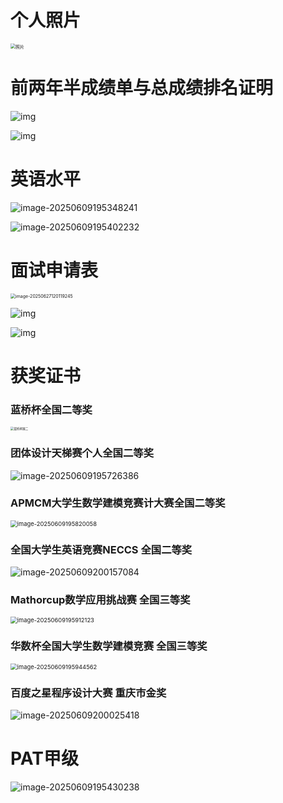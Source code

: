 # 个人照片

<img src="./assets/照片.jpg" alt="照片" style="zoom:50%;" />

# 前两年半成绩单与总成绩排名证明

![img](./assets/cf6827bf7a804c688440ce5fb2324775.jpg)

![img](./assets/6d37c6e45b20475183177330ec057b1b.jpg)

# 英语水平



![image-20250609195348241](./assets/image-20250609195348241.png)





![image-20250609195402232](./assets/image-20250609195402232.png)

# 面试申请表

<img src="./assets/image-20250627120119245.png" alt="image-20250627120119245" style="zoom: 50%;" />

![img](./assets/ded698bb4dd54c409d49f143b2fc3047.jpg)



![img](./assets/43f1d496cf9a44a1b90acdea04023678.jpg)





# 获奖证书

### 蓝桥杯全国二等奖

<img src="./assets/蓝桥杯国二.jpg" alt="蓝桥杯国二" style="zoom: 33%;" />



### 团体设计天梯赛个人全国二等奖

![image-20250609195726386](./assets/image-20250609195726386.png)

### APMCM大学生数学建模竞赛计大赛全国二等奖

<img src="./assets/image-20250609195820058.png" alt="image-20250609195820058" style="zoom:67%;" />

### 全国大学生英语竞赛NECCS 全国二等奖

![image-20250609200157084](./assets/image-20250609200157084.png)



### Mathorcup数学应用挑战赛 全国三等奖

<img src="./assets/image-20250609195912123.png" alt="image-20250609195912123" style="zoom:67%;" />



### 华数杯全国大学生数学建模竞赛 全国三等奖

<img src="./assets/image-20250609195944562.png" alt="image-20250609195944562" style="zoom:67%;" />





### 百度之星程序设计大赛 重庆市金奖

![image-20250609200025418](./assets/image-20250609200025418.png)





# PAT甲级

![image-20250609195430238](./assets/image-20250609195430238.png)

